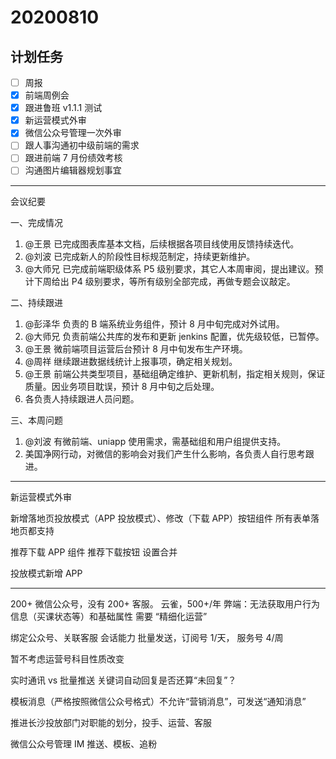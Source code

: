 # 20200810

## 计划任务

- [ ] 周报
- [x] 前端周例会
- [x] 跟进鲁班 v1.1.1 测试
- [x] 新运营模式外审
- [x] 微信公众号管理一次外审
- [ ] 跟人事沟通初中级前端的需求
- [ ] 跟进前端 7 月份绩效考核
- [ ] 沟通图片编辑器规划事宜

---

会议纪要

一、完成情况

1. @王景 已完成图表库基本文档，后续根据各项目线使用反馈持续迭代。
2. @刘波 已完成新人的阶段性目标规范制定，持续更新维护。
3. @大师兄 已完成前端职级体系 P5 级别要求，其它人本周审阅，提出建议。预计下周给出 P4 级别要求，等所有级别全部完成，再做专题会议敲定。

二、持续跟进

1. @彭泽华 负责的 B 端系统业务组件，预计 8 月中旬完成对外试用。
2. @大师兄 负责前端公共库的发布和更新 jenkins 配置，优先级较低，已暂停。
3. @王景 微前端项目运营后台预计 8 月中旬发布生产环境。
4. @周祥 继续跟进数据线统计上报事项，确定相关规划。
5. @王景 前端公共类型项目，基础组确定维护、更新机制，指定相关规则，保证质量。因业务项目耽误，预计 8 月中旬之后处理。
6. 各负责人持续跟进人员问题。

三、本周问题

1. @刘波 有微前端、uniapp 使用需求，需基础组和用户组提供支持。
2. 美国净网行动，对微信的影响会对我们产生什么影响，各负责人自行思考跟进。

---

新运营模式外审

新增落地页投放模式（APP 投放模式）、修改（下载 APP）按钮组件
所有表单落地页都支持

推荐下载 APP 组件
推荐下载按钮 设置合并

投放模式新增 APP

---

200+ 微信公众号，没有 200+ 客服。
云雀，500+/年
弊端：无法获取用户行为信息（买课状态等）和基础属性
需要 “精细化运营”

绑定公众号、关联客服
会话能力
批量发送，订阅号 1/天， 服务号 4/周

暂不考虑运营号科目性质改变

实时通讯 vs 批量推送
关键词自动回复是否还算“未回复”？

模板消息（严格按照微信公众号格式）不允许“营销消息”，可发送“通知消息”

推进长沙投放部门对职能的划分，投手、运营、客服

微信公众号管理
IM
推送、模板、追粉
